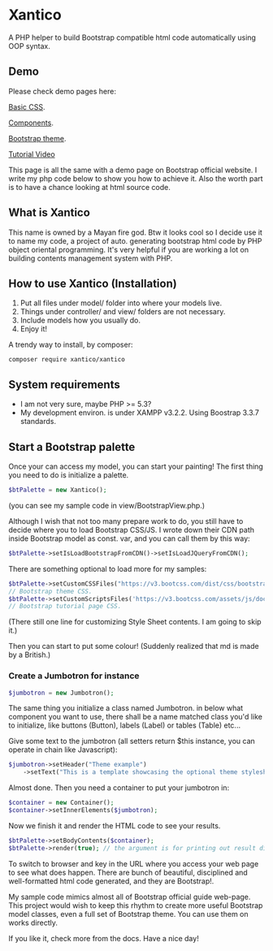 # Xantico
A PHP helper to build Bootstrap compatible html code automatically using OOP syntax.

## Demo
Please check demo pages here:

[Basic CSS](http://xantico.yhvh.tw/). 

[Components](http://xantico.yhvh.tw/index.php?page=components). 

[Bootstrap theme](http://xantico.yhvh.tw/index.php?page=theme). 

[Tutorial Video](https://www.youtube.com/watch?v=6psvQBJ8EZg&feature=youtu.be)

This page is all the same with a demo page on Bootstrap official website. I write my php code below to show you how to achieve it. Also the worth part is to have a chance looking at html source code.

## What is Xantico
This name is owned by a Mayan fire god. Btw it looks cool so I decide use it to name my code, a project of auto. generating bootstrap html code by PHP object oriental programming. It's very helpful if you are working a lot on building contents management system with PHP. 

## How to use Xantico (Installation)
1. Put all files under model/ folder into where your models live.
2. Things under controller/ and view/ folders are not necessary. 
3. Include models how you usually do.
4. Enjoy it!

A trendy way to install, by composer:
```
composer require xantico/xantico
```

## System requirements
* I am not very sure, maybe PHP >= 5.3?
* My development environ. is under XAMPP v3.2.2. Using Boostrap 3.3.7 standards.

## Start a Bootstrap palette
Once your can access my model, you can start your painting! The first thing you need to do is initialize a palette.

```php
$btPalette = new Xantico();
```

(you can see my sample code in view/BootstrapView.php.)

Although I wish that not too many prepare work to do, you still have to decide where you to load Bootstrap CSS/JS. I wrote down their CDN path inside Bootstrap model as const. var, and you can call them by this way:

```php
$btPalette->setIsLoadBootstrapFromCDN()->setIsLoadJQueryFromCDN();
```

There are something optional to load more for my samples:

```php
$btPalette->setCustomCSSFiles("https://v3.bootcss.com/dist/css/bootstrap-theme.min.css");
// Bootstrap theme CSS.
$btPalette->setCustomScriptsFiles('https://v3.bootcss.com/assets/js/docs.min.js');
// Bootstrap tutorial page CSS.
```

(There still one line for customizing Style Sheet contents. I am going to skip it.)

Then you can start to put some colour! (Suddenly realized that md is made by a British.)

### Create a Jumbotron for instance

```php
$jumbotron = new Jumbotron();
```

The same thing you initialize a class named Jumbotron. in below what component you want to use, there shall be a name matched class you'd like to initialize, like buttons (Button), labels (Label) or tables (Table) etc...

Give some text to the jumbotron (all setters return $this instance, you can operate in chain like Javascript):

```php
$jumbotron->setHeader("Theme example")
    ->setText("This is a template showcasing the optional theme stylesheets included in Bootstrap. Use it as a starting point to create something more unique by building on or modifying it.");
```

Almost done. Then you need a container to put your jumbotron in:

```php
$container = new Container();
$container->setInnerElements($jumbotron);
```

Now we finish it and render the HTML code to see your results.

```php
$btPalette->setBodyContents($container);
$btPalette->render(true); // the argument is for printing out result directly.
```

To switch to browser and key in the URL where you access your web page to see what does happen. There are bunch of beautiful, disciplined and well-formatted html code generated, and they are Bootstrap!.

My sample code mimics almost all of Bootstrap official guide web-page. This project would wish to keep this rhythm to create more useful Bootstrap model classes, even a full set of Bootstrap theme. You can use them on works directly. 

If you like it, check more from the docs. Have a nice day!
